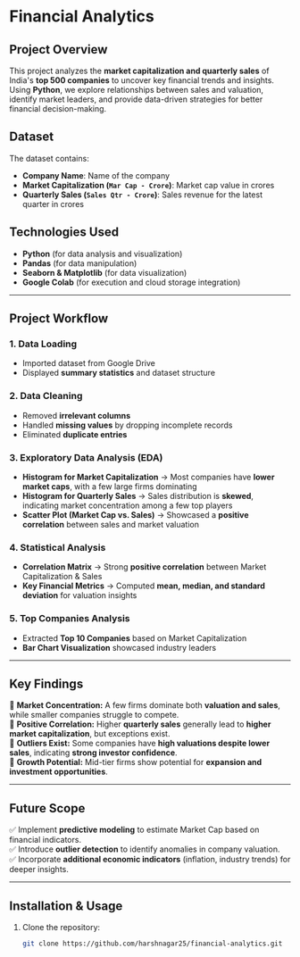 # **Financial Analytics**  

## **Project Overview**  
This project analyzes the **market capitalization and quarterly sales** of India's **top 500 companies** to uncover key financial trends and insights. Using **Python**, we explore relationships between sales and valuation, identify market leaders, and provide data-driven strategies for better financial decision-making.  

## **Dataset**  
The dataset contains:  
- **Company Name**: Name of the company  
- **Market Capitalization (`Mar Cap - Crore`)**: Market cap value in crores  
- **Quarterly Sales (`Sales Qtr - Crore`)**: Sales revenue for the latest quarter in crores  

## **Technologies Used**  
- **Python** (for data analysis and visualization)  
- **Pandas** (for data manipulation)  
- **Seaborn & Matplotlib** (for data visualization)  
- **Google Colab** (for execution and cloud storage integration)  

---

## **Project Workflow**  

### **1. Data Loading**  
- Imported dataset from Google Drive  
- Displayed **summary statistics** and dataset structure  

### **2. Data Cleaning**  
- Removed **irrelevant columns**  
- Handled **missing values** by dropping incomplete records  
- Eliminated **duplicate entries**  

### **3. Exploratory Data Analysis (EDA)**  
- **Histogram for Market Capitalization** → Most companies have **lower market caps**, with a few large firms dominating  
- **Histogram for Quarterly Sales** → Sales distribution is **skewed**, indicating market concentration among a few top players  
- **Scatter Plot (Market Cap vs. Sales)** → Showcased a **positive correlation** between sales and market valuation  

### **4. Statistical Analysis**  
- **Correlation Matrix** → Strong **positive correlation** between Market Capitalization & Sales  
- **Key Financial Metrics** → Computed **mean, median, and standard deviation** for valuation insights  

### **5. Top Companies Analysis**  
- Extracted **Top 10 Companies** based on Market Capitalization  
- **Bar Chart Visualization** showcased industry leaders  

---

## **Key Findings**  
📌 **Market Concentration:** A few firms dominate both **valuation and sales**, while smaller companies struggle to compete.  
📌 **Positive Correlation:** Higher **quarterly sales** generally lead to **higher market capitalization**, but exceptions exist.  
📌 **Outliers Exist:** Some companies have **high valuations despite lower sales**, indicating **strong investor confidence**.  
📌 **Growth Potential:** Mid-tier firms show potential for **expansion and investment opportunities**.  

---

## **Future Scope**  
✅ Implement **predictive modeling** to estimate Market Cap based on financial indicators.  
✅ Introduce **outlier detection** to identify anomalies in company valuation.  
✅ Incorporate **additional economic indicators** (inflation, industry trends) for deeper insights.  

---

## **Installation & Usage**  
1. Clone the repository:  
   ```bash
   git clone https://github.com/harshnagar25/financial-analytics.git

